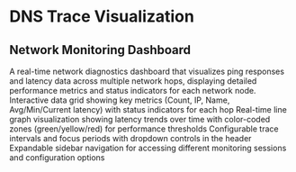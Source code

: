# DNS Trace Visualization
## Network Monitoring Dashboard


A real-time network diagnostics dashboard that visualizes ping responses and latency data across multiple network hops, displaying detailed performance metrics and status indicators for each network node.
Interactive data grid showing key metrics (Count, IP, Name, Avg/Min/Current latency) with status indicators for each hop
Real-time line graph visualization showing latency trends over time with color-coded zones (green/yellow/red) for performance thresholds
Configurable trace intervals and focus periods with dropdown controls in the header
Expandable sidebar navigation for accessing different monitoring sessions and configuration options
